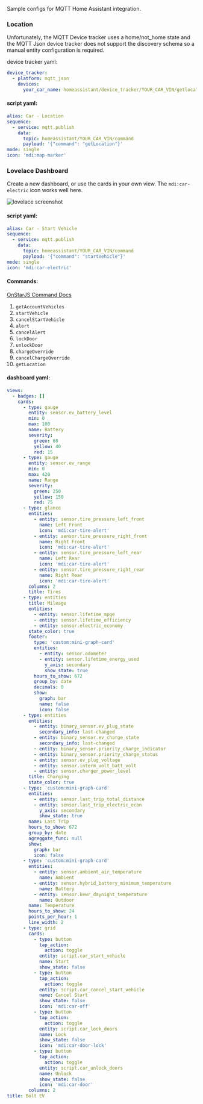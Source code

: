 Sample configs for MQTT Home Assistant integration.

### Location
Unfortunately, the MQTT Device tracker uses a home/not_home state and the MQTT Json device tracker does not support
the discovery schema so a manual entity configuration is required.

device tracker yaml:
```yaml
device_tracker:
  - platform: mqtt_json
    devices:
      your_car_name: homeassistant/device_tracker/YOUR_CAR_VIN/getlocation/state
```

#### script yaml:
```yaml
alias: Car - Location
sequence:
  - service: mqtt.publish
    data:
      topic: homeassistant/YOUR_CAR_VIN/command
      payload: '{"command": "getLocation"}'
mode: single
icon: 'mdi:map-marker'
```

### Lovelace Dashboard
Create a new dashboard, or use the cards in your own view. The `mdi:car-electric` icon works well here.

![lovelace screenshot](images/lovelace.png)

#### script yaml:
```yaml
alias: Car - Start Vehicle
sequence:
  - service: mqtt.publish
    data:
      topic: homeassistant/YOUR_CAR_VIN/command
      payload: '{"command": "startVehicle"}'
mode: single
icon: 'mdi:car-electric'
```
#### Commands:
[OnStarJS Command Docs](https://github.com/samrum/OnStarJS#commands)
1. `getAccountVehicles`
2. `startVehicle`
3. `cancelStartVehicle`
4. `alert`
5. `cancelAlert`
6. `lockDoor`
7. `unlockDoor`
8. `chargeOverride`
9. `cancelChargeOverride`
10. `getLocation`

#### dashboard yaml:
```yaml
views:
  - badges: []
    cards:
      - type: gauge
        entity: sensor.ev_battery_level
        min: 0
        max: 100
        name: Battery
        severity:
          green: 60
          yellow: 40
          red: 15
      - type: gauge
        entity: sensor.ev_range
        min: 0
        max: 420
        name: Range
        severity:
          green: 250
          yellow: 150
          red: 75
      - type: glance
        entities:
          - entity: sensor.tire_pressure_left_front
            name: Left Front
            icon: 'mdi:car-tire-alert'
          - entity: sensor.tire_pressure_right_front
            name: Right Front
            icon: 'mdi:car-tire-alert'
          - entity: sensor.tire_pressure_left_rear
            name: Left Rear
            icon: 'mdi:car-tire-alert'
          - entity: sensor.tire_pressure_right_rear
            name: Right Rear
            icon: 'mdi:car-tire-alert'
        columns: 2
        title: Tires
      - type: entities
        title: Mileage
        entities:
          - entity: sensor.lifetime_mpge
          - entity: sensor.lifetime_efficiency
          - entity: sensor.electric_economy
        state_color: true
        footer:
          type: 'custom:mini-graph-card'
          entities:
            - entity: sensor.odometer
            - entity: sensor.lifetime_energy_used
              y_axis: secondary
              show_state: true
          hours_to_show: 672
          group_by: date
          decimals: 0
          show:
            graph: bar
            name: false
            icon: false
      - type: entities
        entities:
          - entity: binary_sensor.ev_plug_state
            secondary_info: last-changed
          - entity: binary_sensor.ev_charge_state
            secondary_info: last-changed
          - entity: binary_sensor.priority_charge_indicator
          - entity: binary_sensor.priority_charge_status
          - entity: sensor.ev_plug_voltage
          - entity: sensor.interm_volt_batt_volt
          - entity: sensor.charger_power_level
        title: Charging
        state_color: true
      - type: 'custom:mini-graph-card'
        entities:
          - entity: sensor.last_trip_total_distance
          - entity: sensor.last_trip_electric_econ
            y_axis: secondary
            show_state: true
        name: Last Trip
        hours_to_show: 672
        group_by: date
        agreggate_func: null
        show:
          graph: bar
          icon: false
      - type: 'custom:mini-graph-card'
        entities:
          - entity: sensor.ambient_air_temperature
            name: Ambient
          - entity: sensor.hybrid_battery_minimum_temperature
            name: Battery
          - entity: sensor.kewr_daynight_temperature
            name: Outdoor
        name: Temperature
        hours_to_show: 24
        points_per_hour: 1
        line_width: 2
      - type: grid
        cards:
          - type: button
            tap_action:
              action: toggle
            entity: script.car_start_vehicle
            name: Start
            show_state: false
          - type: button
            tap_action:
              action: toggle
            entity: script.car_cancel_start_vehicle
            name: Cancel Start
            show_state: false
            icon: 'mdi:car-off'
          - type: button
            tap_action:
              action: toggle
            entity: script.car_lock_doors
            name: Lock
            show_state: false
            icon: 'mdi:car-door-lock'
          - type: button
            tap_action:
              action: toggle
            entity: script.car_unlock_doors
            name: Unlock
            show_state: false
            icon: 'mdi:car-door'
        columns: 2
title: Bolt EV
```
